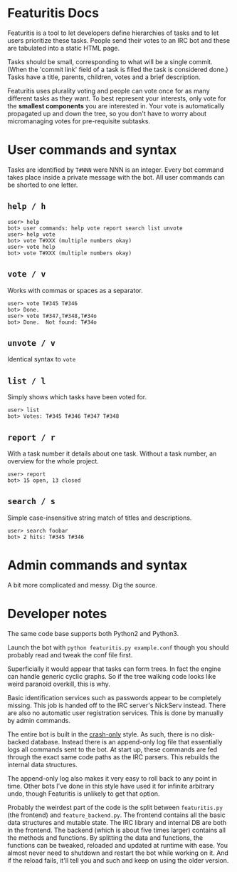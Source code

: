Featuritis Docs
===============

Featuritis is a tool to let developers define hierarchies of tasks and to let users prioritize these tasks.  People send their votes to an IRC bot and these are tabulated into a static HTML page.

Tasks should be small, corresponding to what will be a single commit.  (When the 'commit link' field of a task is filled the task is considered done.)  Tasks have a title, parents, children, votes and a brief description.

Featuritis uses plurality voting and people can vote once for as many different tasks as they want. To best represent your interests, only vote for the **smallest components** you are interested in.  Your vote is automatically propagated up and down the tree, so you don't have to worry about micromanaging votes for pre-requisite subtasks.

User commands and syntax
========================

Tasks are identified by `T#NNN` were NNN is an integer.  Every bot command takes place inside a private message with the bot.  All user commands can be shorted to one letter.

## `help / h`

    user> help
    bot> user commands: help vote report search list unvote
    user> help vote
    bot> vote T#XXX (multiple numbers okay)
    user> vote help
    bot> vote T#XXX (multiple numbers okay)

## `vote / v`

Works with commas or spaces as a separator.

    user> vote T#345 T#346
    bot> Done.
    user> vote T#347,T#348,T#34o
    bot> Done.  Not found: T#34o

## `unvote / v`

Identical syntax to `vote`

## `list / l`

Simply shows which tasks have been voted for.

    user> list
    bot> Votes: T#345 T#346 T#347 T#348

## `report / r`

With a task number it details about one task.  Without a task number, an overview for the whole project.

    user> report
    bot> 15 open, 13 closed

## `search / s`

Simple case-insensitive string match of titles and descriptions.

    user> search foobar
    bot> 2 hits: T#345 T#346

Admin commands and syntax
=========================

A bit more complicated and messy.  Dig the source.

Developer notes
===============

The same code base supports both Python2 and Python3.

Launch the bot with `python featuritis.py example.conf` though you should probably read and tweak the conf file first.

Superficially it would appear that tasks can form trees.  In fact the engine can handle generic cyclic graphs.  So if the tree walking code looks like weird paranoid overkill, this is why.

Basic identification services such as passwords appear to be completely missing.  This job is handed off to the IRC server's NickServ instead.  There are also no automatic user registration services.  This is done by manually by admin commands.

The entire bot is built in the [crash-only](https://www.usenix.org/legacy/events/hotos03/tech/full_papers/candea/candea_html/index.html) style.  As such, there is no disk-backed database.  Instead there is an append-only log file that essentially logs all commands sent to the bot.  At start up, these commands are fed through the exact same code paths as the IRC parsers.  This rebuilds the internal data structures.

The append-only log also makes it very easy to roll back to any point in time.  Other bots I've done in this style have used it for infinite arbitrary undo, though Featuritis is unlikely to get that option.

Probably the weirdest part of the code is the split between `featuritis.py` (the frontend) and `feature_backend.py`.  The frontend contains all the basic data structures and mutable state.  The IRC library and internal DB are both in the frontend.  The backend (which is about five times larger) contains all the methods and functions.  By splitting the data and functions, the functions can be tweaked, reloaded and updated at runtime with ease.  You almost never need to shutdown and restart the bot while working on it.  And if the reload fails, it'll tell you and such and keep on using the older version.

